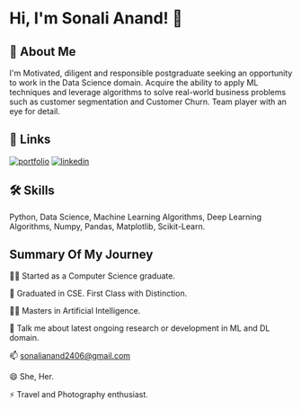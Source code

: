 
# Hi, I'm Sonali Anand! 👋


## 🚀 About Me
I'm Motivated, diligent and responsible postgraduate seeking an opportunity to work in the Data Science domain. 
Acquire the ability to apply ML techniques and leverage algorithms to solve real-world business problems such as customer segmentation and Customer Churn. 
Team player with an eye for detail.


## 🔗 Links
[![portfolio](https://img.shields.io/badge/my_portfolio-000?style=for-the-badge&logo=ko-fi&logoColor=white)](https://github.com/SonaliAnand24)
[![linkedin](https://img.shields.io/badge/linkedin-0A66C2?style=for-the-badge&logo=linkedin&logoColor=white)](https://www.linkedin.com/in/sonali-anand-aa175a189/)
## 🛠 Skills
Python, Data Science, Machine Learning Algorithms, Deep Learning Algorithms, Numpy, Pandas, Matplotlib, Scikit-Learn.


## Summary Of My Journey

👩‍💻 Started as a Computer Science graduate. 

🧠 Graduated in CSE. First Class with Distinction.

👯‍♀️ Masters in Artificial Intelligence. 

💬 Talk me about latest ongoing research or development in ML and DL domain.

📫 sonalianand2406@gmail.com

😄 She, Her.

⚡️ Travel and Photography enthusiast. 

